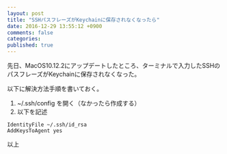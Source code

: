 ```yaml
---
layout: post
title: "SSHパスフレーズがKeychainに保存されなくなったら"
date: 2016-12-29 13:55:12 +0900
comments: false
categories: 
published: true
---
```


先日、MacOS10.12.2にアップデートしたところ、ターミナルで入力したSSHのパスフレーズがKeychainに保存されなくなった。

以下に解決方法手順を書いておく。

1. ~/.ssh/config を開く（なかったら作成する）
2. 以下を記述
```
IdentityFile ~/.ssh/id_rsa
AddKeysToAgent yes
```
以上

